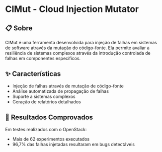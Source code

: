 # CIMut - Cloud Injection Mutator

## 📋 Sobre
CIMut é uma ferramenta desenvolvida para injeção de falhas em sistemas de software através da mutação do código-fonte. Ela permite avaliar a resiliência de sistemas complexos através da introdução controlada de falhas em componentes específicos.

## ✨ Características
- Injeção de falhas através de mutação de código-fonte
- Análise automatizada de propagação de falhas
- Suporte a sistemas complexos
- Geração de relatórios detalhados

## 🚀 Resultados Comprovados
Em testes realizados com o OpenStack:
- Mais de 62 experimentos executados
- 96,7% das falhas injetadas resultaram em bugs detectáveis
